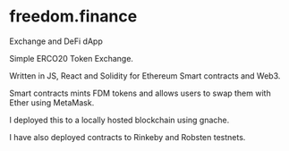 # freedom.finance
Exchange and DeFi dApp 

Simple ERCO20 Token Exchange.

Written in JS, React and Solidity for Ethereum 
Smart contracts and Web3.

Smart contracts mints FDM tokens and allows
users to swap them with Ether using MetaMask.

I deployed this to a locally hosted blockchain
using gnache.

I have also deployed contracts to Rinkeby and 
Robsten testnets.
